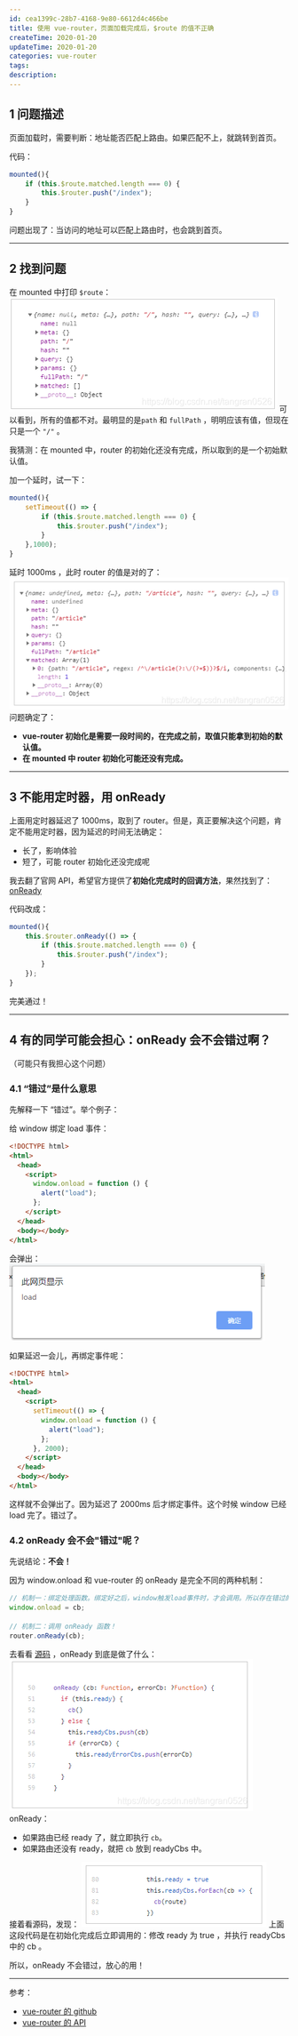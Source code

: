 ```yaml
---
id: cea1399c-28b7-4168-9e80-6612d4c466be
title: 使用 vue-router，页面加载完成后，$route 的值不正确
createTime: 2020-01-20
updateTime: 2020-01-20
categories: vue-router
tags:
description:
---
```


## 1 问题描述

页面加载时，需要判断：地址能否匹配上路由。如果匹配不上，就跳转到首页。

代码：

```js
mounted(){
	if (this.$route.matched.length === 0) {
		this.$router.push("/index");
	}
}
```

问题出现了：当访问的地址可以匹配上路由时，也会跳到首页。

---

## 2 找到问题

在 mounted 中打印 `$route`：
![在这里插入图片描述](..\post-assets\d7782366-b233-4ece-ba38-6d3a51913737.png)
可以看到，所有的值都不对。最明显的是`path` 和 `fullPath` ，明明应该有值，但现在只是一个 `"/"` 。

我猜测：在 mounted 中，router 的初始化还没有完成，所以取到的是一个初始默认值。

加一个延时，试一下：

```js
mounted(){
	setTimeout(() => {
		if (this.$route.matched.length === 0) {
			this.$router.push("/index");
		}
	},1000);
}
```

延时 1000ms ，此时 router 的值是对的了：
![在这里插入图片描述](..\post-assets\5e07b753-77a3-4364-ab63-a227401e0d9d.png)
问题确定了：

- **vue-router 初始化是需要一段时间的，在完成之前，取值只能拿到初始的默认值。**
- **在 mounted 中 router 初始化可能还没有完成。**

---

## 3 不能用定时器，用 onReady

上面用定时器延迟了 1000ms，取到了 router。但是，真正要解决这个问题，肯定不能用定时器，因为延迟的时间无法确定：

- 长了，影响体验
- 短了，可能 router 初始化还没完成呢

我去翻了官网 API，希望官方提供了**初始化完成时的回调方法**，果然找到了：[onReady](https://router.vuejs.org/zh/api/#router-onready)

代码改成：

```js
mounted(){
	this.$router.onReady(() => {
		if (this.$route.matched.length === 0) {
			this.$router.push("/index");
		}
	});
}
```

完美通过！

---

## 4 有的同学可能会担心：onReady 会不会错过啊？

（可能只有我担心这个问题）

### 4.1 “错过”是什么意思

先解释一下 “错过”。举个例子：

给 window 绑定 load 事件：

```html
<!DOCTYPE html>
<html>
  <head>
    <script>
      window.onload = function () {
        alert("load");
      };
    </script>
  </head>
  <body></body>
</html>
```

会弹出：
![在这里插入图片描述](..\post-assets\e8eb8c44-ea26-4f24-b790-5266c63f220f.png)

如果延迟一会儿，再绑定事件呢：

```html
<!DOCTYPE html>
<html>
  <head>
    <script>
      setTimeout(() => {
        window.onload = function () {
          alert("load");
        };
      }, 2000);
    </script>
  </head>
  <body></body>
</html>
```

这样就不会弹出了。因为延迟了 2000ms 后才绑定事件。这个时候 window 已经 load 完了。错过了。

### 4.2 onReady 会不会"错过"呢？

先说结论：**不会！**

因为 window.onload 和 vue-router 的 onReady 是完全不同的两种机制：

```js
// 机制一：绑定处理函数。绑定好之后，window触发load事件时，才会调用。所以存在错过的现象
window.onload = cb;

// 机制二：调用 onReady 函数！
router.onReady(cb);
```

去看看 [源码](https://github.com/vuejs/vue-router/blob/dev/src/history/base.js) ，onReady 到底是做了什么：
![在这里插入图片描述](..\post-assets\b9501e15-e6e0-4c40-8803-4d4657aa438c.png)
onReady：

- 如果路由已经 ready 了，就立即执行 `cb`。
- 如果路由还没有 ready，就把 `cb` 放到 readyCbs 中。

接着看源码，发现：
![在这里插入图片描述](..\post-assets\541c498c-a992-4df3-ba61-4006ad51a43a.png)
上面这段代码是在初始化完成后立即调用的：修改 ready 为 true ，并执行 readyCbs 中的 cb 。

所以，onReady 不会错过，放心的用！

---

参考：

- [vue-router 的 github ](https://github.com/vuejs/vue-router)
- [vue-router 的 API](https://router.vuejs.org/zh/api/#router-link)
